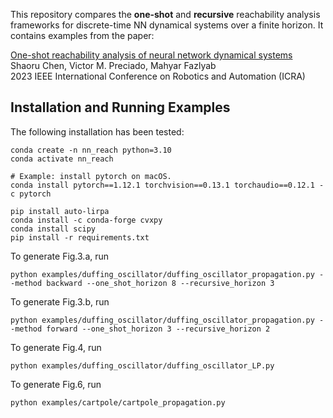 This repository compares the **one-shot** and **recursive** reachability analysis frameworks for discrete-time NN dynamical systems over a finite horizon. It contains examples from the paper:

[One-shot reachability analysis of neural network dynamical systems](https://arxiv.org/pdf/2209.11827.pdf) \
Shaoru Chen, Victor M. Preciado, Mahyar Fazlyab \
2023 IEEE International Conference on Robotics and Automation (ICRA)

## Installation and Running Examples
The following installation has been tested:

```
conda create -n nn_reach python=3.10
conda activate nn_reach

# Example: install pytorch on macOS. 
conda install pytorch==1.12.1 torchvision==0.13.1 torchaudio==0.12.1 -c pytorch

pip install auto-lirpa
conda install -c conda-forge cvxpy
conda install scipy
pip install -r requirements.txt
```

To generate Fig.3.a, run
```
python examples/duffing_oscillator/duffing_oscillator_propagation.py --method backward --one_shot_horizon 8 --recursive_horizon 3
```

To generate Fig.3.b, run
```
python examples/duffing_oscillator/duffing_oscillator_propagation.py --method forward --one_shot_horizon 3 --recursive_horizon 2
```

To generate Fig.4, run
```
python examples/duffing_oscillator/duffing_oscillator_LP.py
```

To generate Fig.6, run
```
python examples/cartpole/cartpole_propagation.py
```


